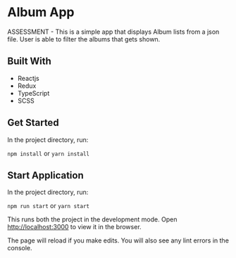 # Album App

ASSESSMENT - This is a simple app that displays Album lists from a json file. User is able to filter the albums that gets shown.

## Built With

- Reactjs
- Redux
- TypeScript
- SCSS

## Get Started

In the project directory, run:

`npm install` or `yarn install`

## Start Application

In the project directory, run:

`npm run start` or `yarn start`

This runs both the project in the development mode.
Open [http://localhost:3000](http://localhost:3000) to view it in the browser.

The page will reload if you make edits.
You will also see any lint errors in the console.

